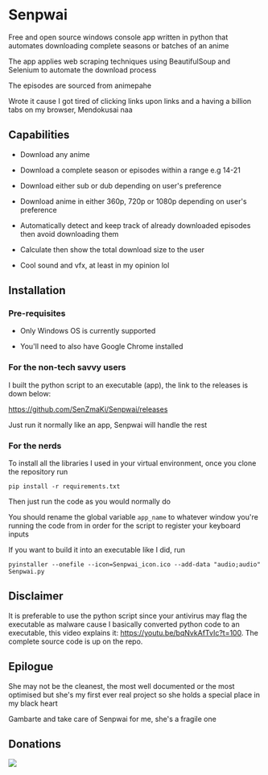 # Senpwai

 Free and open source windows console app written in python that automates downloading complete seasons or batches of an anime

The app applies web scraping techniques using BeautifulSoup and Selenium to automate the download process

The episodes are sourced from animepahe

Wrote it cause I got tired of clicking links upon links and a having a billion tabs on my browser, Mendokusai naa

## Capabilities
- Download any anime

- Download a complete season or episodes within a range e.g 14-21

- Download either sub or dub depending on user's preference

- Download anime in either 360p, 720p or 1080p depending on user's preference

- Automatically detect and keep track of already downloaded episodes then avoid downloading them

- Calculate then show the total download size to the user

- Cool sound and vfx, at least in my opinion lol


## Installation

### Pre-requisites

- Only Windows OS is currently supported

- You'll need to also have Google Chrome installed


### For the non-tech savvy users

I built the python script to an executable (app), the link to the releases is down below:

https://github.com/SenZmaKi/Senpwai/releases

Just run it normally like an app, Senpwai will handle the rest



### For the nerds

To install all the libraries I used in your virtual environment, once you clone the repository run 

```pip install -r requirements.txt```

Then just run the code as you would normally do

You should rename the global variable ```app_name``` to whatever window you're running the code from in order for the script to register your keyboard inputs

If you want to build it into an executable like I did, run

```pyinstaller --onefile --icon=Senpwai_icon.ico --add-data "audio;audio" Senpwai.py```

## Disclaimer
It is preferable to use the python script since your antivirus may flag the executable as malware cause I basically converted python code to an executable, this video explains it: https://youtu.be/bqNvkAfTvIc?t=100. The complete source code is up on the repo.


## Epilogue
She may not be the cleanest, the most well documented or the most optimised but she's my first ever real project so she holds a special place in my black heart

Gambarte and take care of Senpwai for me, she's a fragile one

## Donations

[![](https://img.shields.io/static/v1?label=Sponsor&message=%E2%9D%A4&logo=GitHub&color=%23fe8e86)](https://github.com/sponsors/SenZmaKi)
